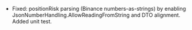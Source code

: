 - Fixed: positionRisk parsing (Binance numbers-as-strings) by enabling JsonNumberHandling.AllowReadingFromString and DTO alignment. Added unit test.
